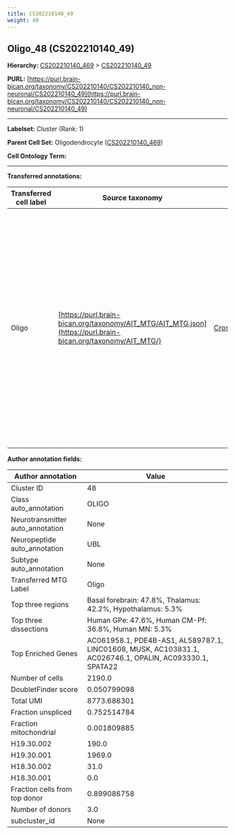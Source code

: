 ```yaml
---
title: CS202210140_49
weight: 49
---
```

## Oligo_48 (CS202210140_49)
<b>Hierarchy: </b>
[CS202210140_469](../CS202210140_469) >
[CS202210140_49](../CS202210140_49)

**PURL:** [https://purl.brain-bican.org/taxonomy/CS202210140/CS202210140_non-neuronal/CS202210140_49](https://purl.brain-bican.org/taxonomy/CS202210140/CS202210140_non-neuronal/CS202210140_49)

---


**Labelset:** Cluster (Rank: 1)

**Parent Cell Set:** Oligodendrocyte ([CS202210140_469](../CS202210140_469))



**Cell Ontology Term:** 

[MARKER GENES.]: #


---

[TRANSFERRED ANNOTATIONS.]: #


**Transferred annotations:**

| Transferred cell label | Source taxonomy | Source node accession | Algorithm name | Comment |
|------------------------|-----------------|-----------------------|----------------|---------|
|Oligo|[https://purl.brain-bican.org/taxonomy/AIT_MTG/AIT_MTG.json](https://purl.brain-bican.org/taxonomy/AIT_MTG/)|[CrossArea_subclass:491edde6ce](https://purl.brain-bican.org/taxonomy/AIT_MTG/CrossArea_subclass_491edde6ce)||We performed PCA (50 components) on our full dataset, trained a random forest classifier (scikit-learn, class_ weight=‘balanced’, max_depth=50) on the MTG labels, and then predicted labels for all cells. We labeled each cluster with the mode of its constituent cells if two conditions were met: more than 0.8 of predicted labels matched the mode, and the mean probability of these pre- dictions was greater than 0.8.|

[AUTHOR ANNOTATION FIELDS.]: #


**Author annotation fields:**

| Author annotation | Value |
|-------------------|-------|
|Cluster ID|48|
|Class auto_annotation|OLIGO|
|Neurotransmitter auto_annotation|None|
|Neuropeptide auto_annotation|UBL|
|Subtype auto_annotation|None|
|Transferred MTG Label|Oligo|
|Top three regions|Basal forebrain: 47.8%, Thalamus: 42.2%, Hypothalamus: 5.3%|
|Top three dissections|Human GPe: 47.6%, Human CM-Pf: 36.8%, Human MN: 5.3%|
|Top Enriched Genes|AC061958.1, PDE4B-AS1, AL589787.1, LINC01608, MUSK, AC103831.1, AC026746.1, OPALIN, AC093330.1, SPATA22|
|Number of cells|2190.0|
|DoubletFinder score|0.050799098|
|Total UMI|8773.686301|
|Fraction unspliced|0.752514784|
|Fraction mitochondrial|0.001809885|
|H19.30.002|190.0|
|H19.30.001|1969.0|
|H18.30.002|31.0|
|H18.30.001|0.0|
|Fraction cells from top donor|0.899086758|
|Number of donors|3.0|
|subcluster_id|None|
